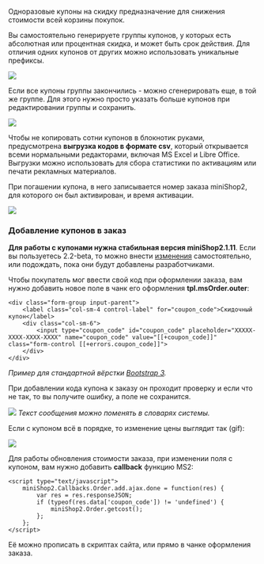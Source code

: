 Одноразовые купоны на скидку предназначение для снижения стоимости всей корзины покупок.

Вы самостоятельно генерируете группы купонов, у которых есть абсолютная или процентная скидка, и может быть срок действия. Для отличия одних купонов от других можно использовать уникальные префиксы.

[![](https://file.modx.pro/files/f/2/f/f2f5cc342e1c0f77f9e1df3b55ee35b4s.jpg)](https://file.modx.pro/files/f/2/f/f2f5cc342e1c0f77f9e1df3b55ee35b4.png)

Если все купоны группы закончились - можно сгенерировать еще, в той же группе. Для этого нужно просто указать больше купонов при редактировании группы и сохранить.

[![](https://file.modx.pro/files/4/3/b/43b34a02ef2e03f5db0d7ce60876a3eds.jpg)](https://file.modx.pro/files/4/3/b/43b34a02ef2e03f5db0d7ce60876a3ed.png)

Чтобы не копировать сотни купонов в блокнотик руками, предусмотрена **выгрузка кодов в формате csv**, который открывается всеми нормальными редакторами, включая MS Excel и Libre Office.
Выгрузки можно использовать для сбора статистики по активациям или печати рекламных материалов.

При погашении купона, в него записывается номер заказа miniShop2, для которого он был активирован, и время активации.

[![](https://file.modx.pro/files/6/c/4/6c4c36ca7ca6b67bae0145a0f810ecfes.jpg)](https://file.modx.pro/files/6/c/4/6c4c36ca7ca6b67bae0145a0f810ecfe.png)

### Добавление купонов в заказ
**Для работы c купонами нужна стабильная версия miniShop2.1.11**. Если вы пользуетесь 2.2-beta, то можно внести [изменения][0] самостоятельно, или подождать, пока они будут добавлены разработчиками.

Чтобы покупатель мог ввести свой код при оформлении заказа, вам нужно добавить новое поле в чанк его оформления **tpl.msOrder.outer**:
```
<div class="form-group input-parent">
	<label class="col-sm-4 control-label" for="coupon_code">Скидочный купон</label>
	<div class="col-sm-6">
		<input type="coupon_code" id="coupon_code" placeholder="XXXXX-XXXX-XXXX-XXXX" name="coupon_code" value="[[+coupon_code]]" class="form-control [[+errors.coupon_code]]">
	</div>
</div>
```
*Пример для стандартной вёрстки [Bootstrap 3][1].*

При добавлении кода купона к заказу он проходит проверку и если что не так, то вы получите ошибку, а поле не сохранится.

[![](https://file.modx.pro/files/9/7/e/97e6d312697b658442a19bc02680dd1as.jpg)](https://file.modx.pro/files/9/7/e/97e6d312697b658442a19bc02680dd1a.png)
*Текст сообщения можно поменять в словарях системы.*

Если с купоном всё в порядке, то изменение цены выглядит так (gif):

[![](https://file.modx.pro/files/e/c/0/ec079395ad6ced00052e447b18cc036es.jpg)](https://file.modx.pro/files/e/c/0/ec079395ad6ced00052e447b18cc036e.gif)

Для работы обновления стоимости заказа, при изменении поля с купоном, вам нужно добавить **callback** функцию MS2:
```
<script type="text/javascript">
	miniShop2.Callbacks.Order.add.ajax.done = function(res) {
		var res = res.responseJSON;
		if (typeof(res.data['coupon_code']) != 'undefined') {
			miniShop2.Order.getcost();
		};
	};
</script>
```
Её можно прописать в скриптах сайта, или прямо в чанке оформления заказа.

[0]: https://github.com/bezumkin/miniShop2/commit/f33462045561594e56fa11312003c25c04d1bc32
[1]: http://getbootstrap.com
